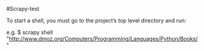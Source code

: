 #Scrapy-test

To start a shell, you must go to the project’s top level directory and run:

e.g.
    $ scrapy shell "http://www.dmoz.org/Computers/Programming/Languages/Python/Books/"

